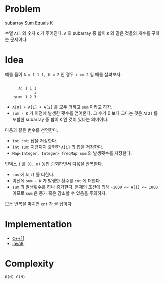 # Problem

[subarray Sum Equals K](https://leetcode.com/problems/subarray-sum-equals-k/description/)

수열 `A[]` 와 숫자 `K` 가 주어진다. `A` 의 subarray 중 합이 `K` 와
같은 것들의 개수를 구하는 문제이다.

# Idea

예를 들어 `A = 1 1 1, K = 2` 인 경우 `i == 2` 일 때를 살펴보자.

```
         _
      A: 1 1 1
             i
    sum: 1 2 3
```

* `A[0] + A[1] + A[2]` 를 모두 더하고 `sum` 이라고 하자.
* `sum - K` 가 이전에 발생한 횟수를 얻어온다. 그 수가 0 보다 크다는 것은 `A[2]` 를 포함한 subarray 중 합이 `K` 인 것이 있다는 의미이다.

다음과 같은 변수를 선언한다.

* `int cnt`: 답을 저장한다.
* `int sum`: 지금까지 출현한 `A[i]` 의 합을 저장한다.
* `Map<Integer, Integer> freqMap`: `sum` 의 발생횟수를 저장한다.

인덱스 `i` 를 `[0..n)` 동안 순회하면서 다음을 반복한다.

* `sum` 에 `A[i]` 를 더한다.
* 이전에 `sum - K` 가 발생한 횟수를 `cnt` 에 더한다.
* `sum` 의 발생횟수를 하나 증가한다. 문제의 조건에 의해 `-1000 <= A[i] <= 1000` 이므로 `sum` 은 증가 혹은 감소할 수 있음을 주의하자.

모든 반복을 마치면 `cnt` 가 곧 답이다.

# Implementation

* [c++11](a.cpp)
* [java8](MainApp.java)

# Complexity

```
O(N) O(N)
```
